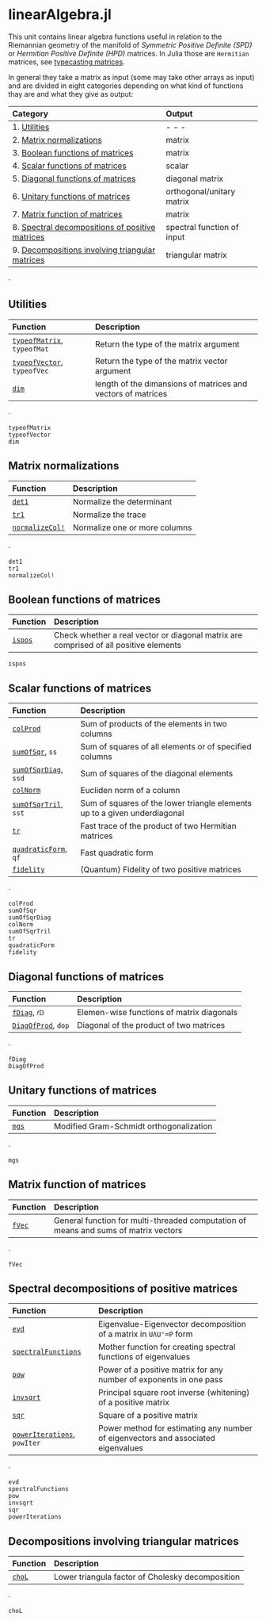 # linearAlgebra.jl

 This unit contains linear algebra functions useful in relation to the Riemannian
 geometry of the manifold of *Symmetric Positive Definite (SPD)* or
 *Hermitian Positive Definite (HPD)* matrices. In Julia those are `Hermitian` matrices, see [typecasting matrices](@ref).

 In general they take a matrix as input (some may take other arrays as input) and are divided in eight categories depending on what kind of functions thay are and what they give as output:

| Category  | Output |
|:---------- |:----------- |
| 1. [Utilities](@ref)  | - - - |
| 2. [Matrix normalizations](@ref) | matrix |
| 3. [Boolean functions of matrices](@ref) | matrix |
| 4. [Scalar functions of matrices](@ref) | scalar |
| 5. [Diagonal functions of matrices](@ref) | diagonal matrix |
| 6. [Unitary functions of matrices](@ref) | orthogonal/unitary matrix |
| 7. [Matrix function of matrices](@ref) | matrix |
| 8. [Spectral decompositions of positive matrices](@ref) | spectral function of input|
| 9. [Decompositions involving triangular matrices](@ref) | triangular matrix |

⋅

## Utilities

| Function   | Description |
|:---------- |:----------- |
| [`typeofMatrix`](@ref), `typeofMat` | Return the type of the matrix argument |
| [`typeofVector`](@ref), `typeofVec` | Return the type of the matrix vector argument |
| [`dim`](@ref)| length of the dimansions of matrices and vectors of matrices |


⋅

```@docs
typeofMatrix
typeofVector
dim
```

## Matrix normalizations

| Function   | Description |
|:---------- |:----------- |
| [`det1`](@ref) | Normalize the determinant|
| [`tr1`](@ref) | Normalize the trace|
| [`normalizeCol!`](@ref) | Normalize one or more columns|

⋅

```@docs
det1
tr1
normalizeCol!
```

## Boolean functions of matrices

| Function   | Description |
|:---------- |:----------- |
| [`ispos`](@ref) | Check whether a real vector or diagonal matrix are comprised of all positive elements|

```@docs
ispos
```

## Scalar functions of matrices

| Function   | Description |
|:---------- |:----------- |
| [`colProd`](@ref) | Sum of products of the elements in two columns |
| [`sumOfSqr`](@ref), `ss` | Sum of squares of all elements or of specified columns |
| [`sumOfSqrDiag`](@ref), `ssd` | Sum of squares of the diagonal elements |
| [`colNorm`](@ref) | Eucliden norm of a column |
| [`sumOfSqrTril`](@ref), `sst` | Sum of squares of the lower triangle elements up to a given underdiagonal |
| [`tr`](@ref) | Fast trace of the product of two Hermitian matrices |
| [`quadraticForm`](@ref), `qf` | Fast quadratic form |
| [`fidelity`](@ref) | (Quantum) Fidelity of two positive matrices |

⋅

```@docs
colProd
sumOfSqr
sumOfSqrDiag
colNorm
sumOfSqrTril
tr
quadraticForm
fidelity
```

## Diagonal functions of matrices

| Function   | Description |
|:---------- |:----------- |
| [`fDiag`](@ref), `𝑓𝔻` | Elemen-wise functions of matrix diagonals|
| [`DiagOfProd`](@ref), `dop` | Diagonal of the product of two matrices|

⋅

```@docs
fDiag
DiagOfProd
```

## Unitary functions of matrices

| Function   | Description |
|:---------- |:----------- |
| [`mgs`](@ref) | Modified Gram-Schmidt orthogonalization|

⋅

```@docs
mgs
```

## Matrix function of matrices

| Function   | Description |
|:---------- |:----------- |
| [`fVec`](@ref) | General function for multi-threaded computation of means and sums of matrix vectors|

⋅

```@docs
fVec
```

## Spectral decompositions of positive matrices

| Function   | Description |
|:---------- |:----------- |
| [`evd`](@ref) | Eigenvalue-Eigenvector decomposition of a matrix in ``UΛU'=P`` form|
| [`spectralFunctions`](@ref) | Mother function for creating spectral functions of eigenvalues|
| [`pow`](@ref)| Power of a positive matrix for any number of exponents in one pass|
| [`invsqrt`](@ref)| Principal square root inverse (whitening) of a positive matrix|
| [`sqr`](@ref)| Square of a positive matrix|
| [`powerIterations`](@ref), `powIter` | Power method for estimating any number of eigenvectors and associated eigenvalues|

⋅

```@docs
evd
spectralFunctions
pow
invsqrt
sqr
powerIterations
```

## Decompositions involving triangular matrices

| Function   | Description |
|:---------- |:----------- |
| [`choL`](@ref) | Lower triangula factor of Cholesky decomposition|

⋅

```@docs
choL
```

